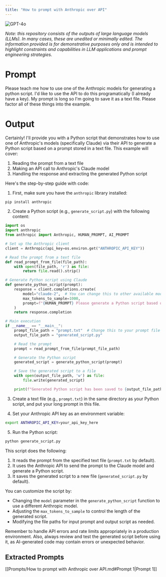 ```yaml
---
title: "How to prompt with Anthropic over API"
---
```

![GPT-4o](https://img.shields.io/badge/GPT--4o-3333FF?style=for-the-badge&logo=openai&logoColor=white)



*Note: this repository consists of the outputs of large language models (LLMs). In many cases, these are unedited or minimally edited. The information provided is for demonstrative purposes only and is intended to highlight constraints and capabilities in LLM applications and prompt engineering strategies.*


# Prompt
Please teach me how to use one of the Anthropic models for generating a python script. I'd like to use the API to do this programatically (I already have a key). My prompt is long so I'm going to save it as a text file. Please factor all of these things into the example.

# Output
Certainly! I'll provide you with a Python script that demonstrates how to use one of Anthropic's models (specifically Claude) via their API to generate a Python script based on a prompt stored in a text file. This example will cover:

1. Reading the prompt from a text file
2. Making an API call to Anthropic's Claude model
3. Handling the response and extracting the generated Python script

Here's the step-by-step guide with code:

1. First, make sure you have the `anthropic` library installed:

```bash
pip install anthropic
```

2. Create a Python script (e.g., `generate_script.py`) with the following content:

```python
import os
import anthropic
from anthropic import Anthropic, HUMAN_PROMPT, AI_PROMPT

# Set up the Anthropic client
client = Anthropic(api_key=os.environ.get("ANTHROPIC_API_KEY"))

# Read the prompt from a text file
def read_prompt_from_file(file_path):
    with open(file_path, 'r') as file:
        return file.read().strip()

# Generate Python script using Claude
def generate_python_script(prompt):
    response = client.completions.create(
        model="claude-2",  # You can change this to other available models
        max_tokens_to_sample=1000,
        prompt=f"{HUMAN_PROMPT} Please generate a Python script based on the following prompt:\n\n{prompt}\n\n{AI_PROMPT}",
    )
    return response.completion

# Main execution
if __name__ == "__main__":
    prompt_file_path = "prompt.txt"  # Change this to your prompt file path
    output_file_path = "generated_script.py"

    # Read the prompt
    prompt = read_prompt_from_file(prompt_file_path)

    # Generate the Python script
    generated_script = generate_python_script(prompt)

    # Save the generated script to a file
    with open(output_file_path, 'w') as file:
        file.write(generated_script)

    print(f"Generated Python script has been saved to {output_file_path}")
```

3. Create a text file (e.g., `prompt.txt`) in the same directory as your Python script, and put your long prompt in this file.

4. Set your Anthropic API key as an environment variable:

```bash
export ANTHROPIC_API_KEY=your_api_key_here
```

5. Run the Python script:

```bash
python generate_script.py
```

This script does the following:

1. It reads the prompt from the specified text file (`prompt.txt` by default).
2. It uses the Anthropic API to send the prompt to the Claude model and generate a Python script.
3. It saves the generated script to a new file (`generated_script.py` by default).

You can customize the script by:

- Changing the `model` parameter in the `generate_python_script` function to use a different Anthropic model.
- Adjusting the `max_tokens_to_sample` to control the length of the generated script.
- Modifying the file paths for input prompt and output script as needed.

Remember to handle API errors and rate limits appropriately in a production environment. Also, always review and test the generated script before using it, as AI-generated code may contain errors or unexpected behavior.

 




## Extracted Prompts
[[Prompts/How to prompt with Anthropic over API.md#Prompt 1|Prompt 1]]

